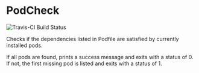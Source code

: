 # PodCheck

![Travis-CI Build Status](https://travis-ci.org/dtrenz/pod-check.svg?branch=master)

Checks if the dependencies listed in Podfile are satisfied by currently installed pods.

If all pods are found, prints a success message and exits with a status of 0.
If not, the first missing pod is listed and exits with a status of 1.

